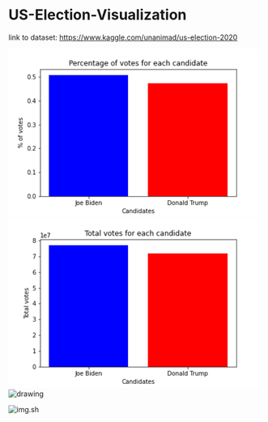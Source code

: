 # US-Election-Visualization


link to dataset: https://www.kaggle.com/unanimad/us-election-2020

<img src="image/percentage_votes.png" alt="drawing" width="500"/>

<img src="total_votes.png" alt="drawing" width="500"/>

<img src="image/us_election_electors.html" alt="drawing" width="500"/>

![img.sh]("image/us_election_electors.html") 
     